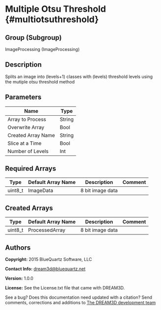Multiple Otsu Threshold {#multiotsuthreshold}
=====

## Group (Subgroup) ##
ImageProcessing (ImageProcessing)


## Description ##
Splits an image into (levels+1) classes with (levels) threshold levels using the mutiple otsu threshold method

## Parameters ##
| Name             | Type |
|------------------|------|
| Array to Process | String |
| Overwrite Array| Bool |
| Created Array Name | String |
| Slice at a Time | Bool|
| Number of Levels | Int |

## Required Arrays ##

| Type | Default Array Name | Description | Comment |
|------|--------------------|-------------|---------|
| uint8_t | ImageData | 8 bit image data       | |


## Created Arrays ##

| Type | Default Array Name | Description | Comment |
|------|--------------------|-------------|---------|
| uint8_t | ProcessedArray | 8 bit image data       | |


## Authors ##

**Copyright:** 2015 BlueQuartz Software, LLC

**Contact Info:** dream3d@bluequartz.net

**Version:** 1.0.0

**License:**  See the License.txt file that came with DREAM3D.

See a bug? Does this documentation need updated with a citation? Send comments, corrections and additions to [The DREAM3D development team](mailto:dream3d@bluequartz.net?subject=Documentation%20Correction)



